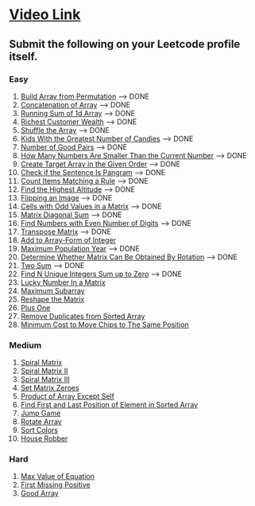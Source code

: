 # [Video Link](https://youtu.be/n60Dn0UsbEk)

## Submit the following on your Leetcode profile itself.

### Easy
1. [Build Array from Permutation](https://leetcode.com/problems/build-array-from-permutation/) --> DONE
2. [Concatenation of Array](https://leetcode.com/problems/concatenation-of-array/) --> DONE
3. [Running Sum of 1d Array](https://leetcode.com/problems/running-sum-of-1d-array/) --> DONE
4. [Richest Customer Wealth](https://leetcode.com/problems/richest-customer-wealth/) --> DONE
5. [Shuffle the Array](https://leetcode.com/problems/shuffle-the-array/) --> DONE
6. [Kids With the Greatest Number of Candies](https://leetcode.com/problems/kids-with-the-greatest-number-of-candies/) --> DONE
7. [Number of Good Pairs](https://leetcode.com/problems/number-of-good-pairs/) --> DONE
8. [How Many Numbers Are Smaller Than the Current Number](https://leetcode.com/problems/how-many-numbers-are-smaller-than-the-current-number/) --> DONE
9. [Create Target Array in the Given Order](https://leetcode.com/problems/create-target-array-in-the-given-order/) --> DONE
10. [Check if the Sentence Is Pangram](https://leetcode.com/problems/check-if-the-sentence-is-pangram/) --> DONE
11. [Count Items Matching a Rule](https://leetcode.com/problems/count-items-matching-a-rule/) --> DONE
12. [Find the Highest Altitude](https://leetcode.com/problems/find-the-highest-altitude/) --> DONE
13. [Flipping an Image](https://leetcode.com/problems/flipping-an-image/) --> DONE
14. [Cells with Odd Values in a Matrix](https://leetcode.com/problems/cells-with-odd-values-in-a-matrix/) --> DONE
15. [Matrix Diagonal Sum](https://leetcode.com/problems/matrix-diagonal-sum/) --> DONE
16. [Find Numbers with Even Number of Digits](https://leetcode.com/problems/find-numbers-with-even-number-of-digits/) --> DONE
17. [Transpose Matrix](https://leetcode.com/problems/transpose-matrix/) --> DONE
18. [Add to Array-Form of Integer](https://leetcode.com/problems/add-to-array-form-of-integer/)
19. [Maximum Population Year](https://leetcode.com/problems/maximum-population-year/) --> DONE
20. [Determine Whether Matrix Can Be Obtained By Rotation](https://leetcode.com/problems/determine-whether-matrix-can-be-obtained-by-rotation/) --> DONE
21. [Two Sum](https://leetcode.com/problems/two-sum/) --> DONE
22. [Find N Unique Integers Sum up to Zero](https://leetcode.com/problems/find-n-unique-integers-sum-up-to-zero/) --> DONE
23. [Lucky Number In a Matrix](https://leetcode.com/problems/lucky-numbers-in-a-matrix/)
24. [Maximum Subarray](https://leetcode.com/problems/maximum-subarray/)
25. [Reshape the Matrix](https://leetcode.com/problems/reshape-the-matrix/)
26. [Plus One](https://leetcode.com/problems/plus-one/)
27. [Remove Duplicates from Sorted Array](https://leetcode.com/problems/remove-duplicates-from-sorted-array/)
28. [Minimum Cost to Move Chips to The Same Position](https://leetcode.com/problems/minimum-cost-to-move-chips-to-the-same-position/)

### Medium
1. [Spiral Matrix](https://leetcode.com/problems/spiral-matrix/)
2. [Spiral Matrix II](https://leetcode.com/problems/spiral-matrix-ii/)
3. [Spiral Matrix III](https://leetcode.com/problems/spiral-matrix-iii/)
4. [Set Matrix Zeroes](https://leetcode.com/problems/set-matrix-zeroes/)
5. [Product of Array Except Self](https://leetcode.com/problems/product-of-array-except-self/)
6. [Find First and Last Position of Element in Sorted Array](https://leetcode.com/problems/find-first-and-last-position-of-element-in-sorted-array/)
7. [Jump Game](https://leetcode.com/problems/jump-game/)
8. [Rotate Array](https://leetcode.com/problems/rotate-array/)
9. [Sort Colors](https://leetcode.com/problems/sort-colors/)
10. [House Robber](https://leetcode.com/problems/house-robber/)

### Hard
1. [Max Value of Equation](https://leetcode.com/problems/max-value-of-equation/)
2. [First Missing Positive](https://leetcode.com/problems/first-missing-positive/)
3. [Good Array](https://leetcode.com/problems/check-if-it-is-a-good-array/)
